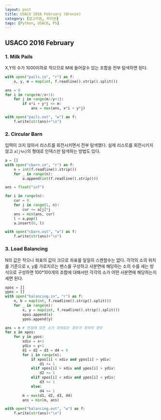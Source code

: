 ```yaml
---
layout: post
title: USACO 2016 February (Bronze)
category: [알고리즘, 파이썬]
tags: [Python, USACO, PS]
---
```

## USACO 2016 February  ##

### 1. Milk Pails ###
X,Y의 수가 1000이하로 작으므로 M에 들어갈수 있는 조합을 전부 탐색하면 된다.

```python
with open("pails.in", "r") as f:
    x, y, m = map(int, f.readline().strip().split())

ans = 0
for i in range(m//x+1):
    for j in range(m//y+1):
        if x*i + y*j <= m:
            ans = max(ans, x*i + y*j)

with open("pails.out", "w") as f:
    f.write(str(ans)+"\n")

```

### 2. Circular Barn ###
입력이 크지 않아서 리스트를 회전시키면서 전부 탐색했다.
실제 리스트를 회전시키지 않고 ```a[j%n]```의 형태로 인덱스만 탐색하는 방법도 있다.

```python
a = []
with open("cbarn.in", "r") as f:
    n = int(f.readline().strip())
    for _ in range(n):
        a.append(int(f.readline().strip()))

ans = float("inf")

for i in range(n):
    cur = 0
    for j in range(1, n):
        cur += a[j]*j
    ans = min(ans, cur)
    l = a.pop()
    a.insert(0, l)

with open("cbarn.out", "w") as f:
    f.write(str(ans)+"\n")

```

### 3. Load Balancing ###
N의 값은 작으나 좌표의 값이 크므로 좌표를 일일히 스캔할수는 없다.
각각의 소의 위치를 기준으로 x, y를 가로지르는 펜스를 구성하고 사분면에 해당하는 소의 수를 세는 방식으로 구성하면 100*100개의 조합에 대해서만 각각의 소가 어떤 사분면에 해당하는지 세면 된다.

``` python
xpos = []
ypos = []
with open("balancing.in", "r") as f:
    n, b = map(int, f.readline().strip().split())
    for _ in range(n):
        x, y = map(int, f.readline().strip().split())
        xpos.append(x)
        ypos.append(y)

ans = n # 한점에 모든 소가 모여있는 경우가 최악의 경우
for x in xpos:
    for y in ypos:
        xdiv = x+1
        ydiv = y+1
        d1 = d2 = d3 = d4 = 0
        for i in range(n):
            if xpos[i] < xdiv and ypos[i] > ydiv:
                d1 += 1
            elif xpos[i] > xdiv and ypos[i] > ydiv:
                d2 += 1
            elif xpos[i] < xdiv and ypos[i] < ydiv:
                d3 += 1
            else:
                d4 += 1
        m = max(d1, d2, d3, d4)
        ans = min(m, ans)

with open("balancing.out", "w") as f:
    f.write(str(ans)+"\n")

```
